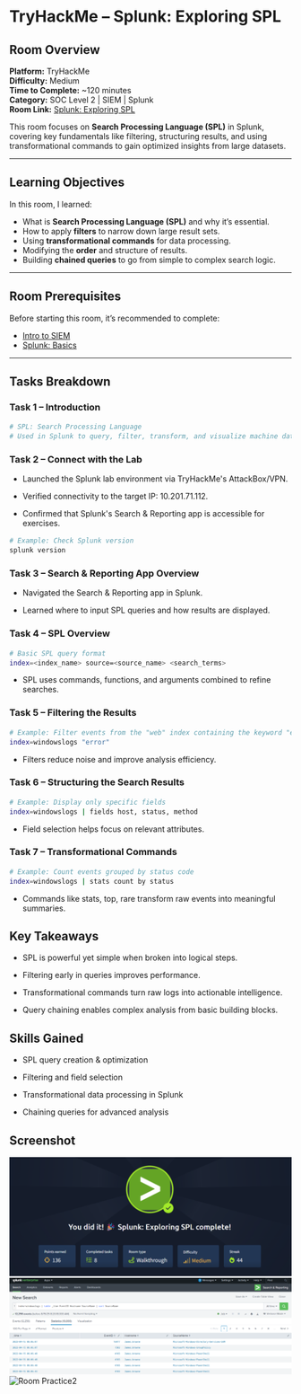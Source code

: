 # TryHackMe – Splunk: Exploring SPL

## Room Overview
**Platform:** TryHackMe  
**Difficulty:** Medium  
**Time to Complete:** ~120 minutes  
**Category:** SOC Level 2 | SIEM | Splunk  
**Room Link:** [Splunk: Exploring SPL](https://tryhackme.com/room/splunkexploringspl)  

This room focuses on **Search Processing Language (SPL)** in Splunk, covering key fundamentals like filtering, structuring results, and using transformational commands to gain optimized insights from large datasets.

---

## Learning Objectives
In this room, I learned:
- What is **Search Processing Language (SPL)** and why it’s essential.
- How to apply **filters** to narrow down large result sets.
- Using **transformational commands** for data processing.
- Modifying the **order** and structure of results.
- Building **chained queries** to go from simple to complex search logic.

---

## Room Prerequisites
Before starting this room, it’s recommended to complete:
- [Intro to SIEM](https://tryhackme.com/room/introtosiem)
- [Splunk: Basics](https://tryhackme.com/room/splunkbasics)

---

## Tasks Breakdown

### Task 1 – Introduction
```bash
# SPL: Search Processing Language
# Used in Splunk to query, filter, transform, and visualize machine data.
```

### Task 2 – Connect with the Lab

- Launched the Splunk lab environment via TryHackMe's AttackBox/VPN.

- Verified connectivity to the target IP: 10.201.71.112.

- Confirmed that Splunk's Search & Reporting app is accessible for exercises.

```bash
# Example: Check Splunk version
splunk version
```
### Task 3 – Search & Reporting App Overview

- Navigated the Search & Reporting app in Splunk.

- Learned where to input SPL queries and how results are displayed.

### Task 4 – SPL Overview
```bash
# Basic SPL query format
index=<index_name> source=<source_name> <search_terms>
```
- SPL uses commands, functions, and arguments combined to refine searches.

### Task 5 – Filtering the Results
```bash
# Example: Filter events from the "web" index containing the keyword "error"
index=windowslogs "error"
```
- Filters reduce noise and improve analysis efficiency.

### Task 6 – Structuring the Search Results
```bash
# Example: Display only specific fields
index=windowslogs | fields host, status, method
```
- Field selection helps focus on relevant attributes.

### Task 7 – Transformational Commands
```bash
# Example: Count events grouped by status code
index=windowslogs | stats count by status
```
- Commands like stats, top, rare transform raw events into meaningful summaries.

## Key Takeaways

- SPL is powerful yet simple when broken into logical steps.

- Filtering early in queries improves performance.

- Transformational commands turn raw logs into actionable intelligence.

- Query chaining enables complex analysis from basic building blocks.

## Skills Gained

- SPL query creation & optimization

- Filtering and field selection

- Transformational data processing in Splunk

- Chaining queries for advanced analysis

## Screenshot
![Room Completion](https://github.com/MayankQuery/tryhackme-writeups/blob/main/splunk-exploring-spl/images/splunk-exploring-spl-completion.png)
![Room Practice1](https://github.com/MayankQuery/tryhackme-writeups/blob/main/splunk-exploring-spl/images/splunk-exploring-spl-practice1.png)
![Room Practice2]()
